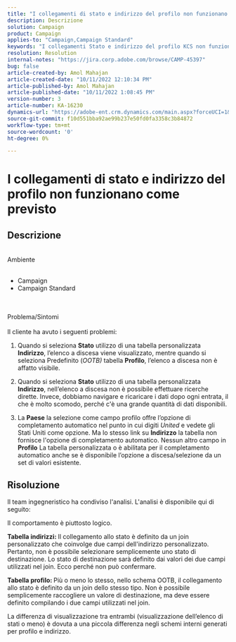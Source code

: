 ```yaml
---
title: "I collegamenti di stato e indirizzo del profilo non funzionano come previsto"
description: Descrizione
solution: Campaign
product: Campaign
applies-to: "Campaign,Campaign Standard"
keywords: "I collegamenti Stato e indirizzo del profilo KCS non funzionano come previsto "
resolution: Resolution
internal-notes: "https://jira.corp.adobe.com/browse/CAMP-45397"
bug: false
article-created-by: Amol Mahajan
article-created-date: "10/11/2022 12:10:34 PM"
article-published-by: Amol Mahajan
article-published-date: "10/11/2022 1:08:45 PM"
version-number: 3
article-number: KA-16230
dynamics-url: "https://adobe-ent.crm.dynamics.com/main.aspx?forceUCI=1&pagetype=entityrecord&etn=knowledgearticle&id=ca7341b2-5d49-ed11-bba2-002248086cae"
source-git-commit: f10d551bba92ae99b237e50fd0fa3358c3b84872
workflow-type: tm+mt
source-wordcount: '0'
ht-degree: 0%

---
```


# I collegamenti di stato e indirizzo del profilo non funzionano come previsto

## Descrizione

<br>Ambiente<br><br>
- Campaign
- Campaign Standard

<br><br>Problema/Sintomi<br><br>
Il cliente ha avuto i seguenti problemi:

1. Quando si seleziona <b>Stato</b> utilizzo di una tabella personalizzata <b>Indirizzo</b>, l’elenco a discesa viene visualizzato, mentre quando si seleziona Predefinito (*OOTB)* tabella <b>Profilo</b>, l’elenco a discesa non è affatto visibile.

2. Quando si seleziona <b>Stato</b> utilizzo di una tabella personalizzata <b>Indirizzo</b>, nell’elenco a discesa non è possibile effettuare ricerche dirette. Invece, dobbiamo navigare e ricaricare i dati dopo ogni entrata, il che è molto scomodo, perché c&#39;è una grande quantità di dati disponibili.

3. La <b>Paese</b> la selezione come campo profilo offre l’opzione di completamento automatico nel punto in cui digiti *United* e vedete gli Stati Uniti come opzione. Ma lo stesso link su <b>Indirizzo</b> la tabella non fornisce l&#39;opzione di completamento automatico. Nessun altro campo in <b>Profilo</b> La tabella personalizzata o è abilitata per il completamento automatico anche se è disponibile l’opzione a discesa/selezione da un set di valori esistente.


## Risoluzione


Il team ingegneristico ha condiviso l&#39;analisi. L&#39;analisi è disponibile qui di seguito:

Il comportamento è piuttosto logico.

<b>Tabella indirizzi: </b>Il collegamento allo stato è definito da un join personalizzato che coinvolge due campi dell&#39;indirizzo personalizzato. Pertanto, non è possibile selezionare semplicemente uno stato di destinazione.
Lo stato di destinazione sarà definito dai valori dei due campi utilizzati nel join. Ecco perché non può confermare.

<b>Tabella profilo: </b>Più o meno lo stesso, nello schema OOTB, il collegamento allo stato è definito da un join dello stesso tipo. Non è possibile semplicemente raccogliere un valore di destinazione, ma deve essere definito compilando i due campi utilizzati nel join.

La differenza di visualizzazione tra entrambi (visualizzazione dell’elenco di stati o meno) è dovuta a una piccola differenza negli schemi interni generati per profilo e indirizzo.


